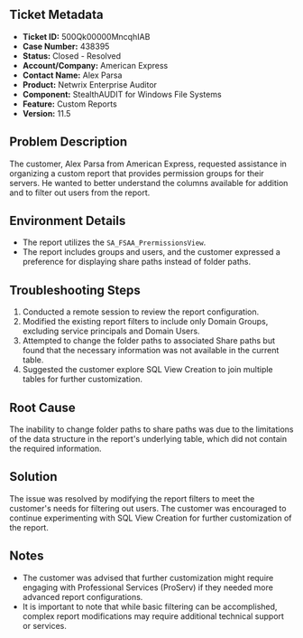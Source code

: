 ## Ticket Metadata
- **Ticket ID:** 500Qk00000MncqhIAB
- **Case Number:** 438395
- **Status:** Closed - Resolved
- **Account/Company:** American Express
- **Contact Name:** Alex Parsa
- **Product:** Netwrix Enterprise Auditor
- **Component:** StealthAUDIT for Windows File Systems
- **Feature:** Custom Reports
- **Version:** 11.5

## Problem Description
The customer, Alex Parsa from American Express, requested assistance in organizing a custom report that provides permission groups for their servers. He wanted to better understand the columns available for addition and to filter out users from the report.

## Environment Details
- The report utilizes the `SA_FSAA_PrermissionsView`.
- The report includes groups and users, and the customer expressed a preference for displaying share paths instead of folder paths.

## Troubleshooting Steps
1. Conducted a remote session to review the report configuration.
2. Modified the existing report filters to include only Domain Groups, excluding service principals and Domain Users.
3. Attempted to change the folder paths to associated Share paths but found that the necessary information was not available in the current table.
4. Suggested the customer explore SQL View Creation to join multiple tables for further customization.

## Root Cause
The inability to change folder paths to share paths was due to the limitations of the data structure in the report's underlying table, which did not contain the required information.

## Solution
The issue was resolved by modifying the report filters to meet the customer's needs for filtering out users. The customer was encouraged to continue experimenting with SQL View Creation for further customization of the report.

## Notes
- The customer was advised that further customization might require engaging with Professional Services (ProServ) if they needed more advanced report configurations.
- It is important to note that while basic filtering can be accomplished, complex report modifications may require additional technical support or services.